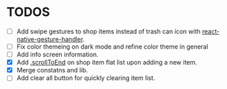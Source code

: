 # TODOS

* [ ] Add swipe gestures to shop items instead of trash can icon with [react-native-gesture-handler](https://docs.swmansion.com/react-native-gesture-handler/docs/example).
* [ ] Fix color themeing on dark mode and refine color theme in general
* [ ] Add info screen information.
* [X] Add [.scrollToEnd](https://reactnative.dev/docs/flatlist#scrolltoend) on shop item flat list upon adding a new item.
* [X] Merge constatns and lib.
* [ ] Add clear all button for quickly clearing item list.